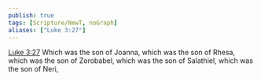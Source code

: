 ```yaml
---
publish: true
tags: [Scripture/NewT, noGraph]
aliases: ["Luke 3:27"]
---
```

[Luke 3:27](https://churchofjesuschrist.org/study/scriptures/nt/luke/3?lang=eng&id=p27#p27) Which was the son of Joanna, which was the son of Rhesa, which was the son of Zorobabel, which was the son of Salathiel, which was the son of Neri,
